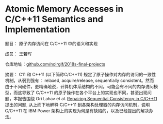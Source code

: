 # Atomic Memory Accesses in C/C++11 Semantics and Implementation

题目： 原子内存访问在 C/C++11 中的语义和实现

成员： 王若晖

仓库地址：[github.com/noirgif/2018s-final-projects](https://github.com/noirgif/2018s-final-projects)

摘要： C11 和 C++11 (以下简称C/C++11) 规定了原子操作对内存的访问的一致性机制，从弱到强有： relaxed, acquire/release, sequentially consistent。然而由于不同硬件，更精确地说，计算机体系结构的不同，可能会有不同的内存访问模型，而这导致了 C/C++11 的原子操作在各个平台上的实现也不同，甚至出现问题，本报告围绕 Ori Lahav et al. [Repairing Sequential Consistency in C/C++11](https://plv.mpi-sws.org/scfix/paper.pdf) 提出的问题, 从上而下地解释 C/C++11 到各架构处理器的内存访问机制，说明 C/C++11 在 IBM Power 架构上的实现为何是有缺陷的，以及已经提出的解决办法。